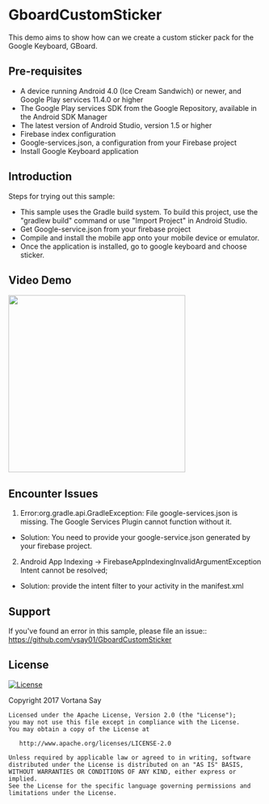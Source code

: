 GboardCustomSticker
===================================
This demo aims to show how can we create a custom sticker pack for the Google Keyboard, GBoard.

Pre-requisites
--------------
- A device running Android 4.0 (Ice Cream Sandwich) or newer, and Google Play services 11.4.0 or higher
- The Google Play services SDK from the Google Repository, available in the Android SDK Manager
- The latest version of Android Studio, version 1.5 or higher
- Firebase index configuration
- Google-services.json, a configuration from your Firebase project
- Install Google Keyboard application

Introduction
------------
Steps for trying out this sample:
- This sample uses the Gradle build system. To build this project, use the
"gradlew build" command or use "Import Project" in Android Studio.
- Get Google-service.json from your firebase project
- Compile and install the mobile app onto your mobile device or emulator.
- Once the application is installed, go to google keyboard and choose sticker.

Video Demo
-------
<img src='https://i.imgur.com/kBmpOw7h.gif' width="350" />

Encounter Issues
-------
1. Error:org.gradle.api.GradleException: File google-services.json is missing. The Google Services Plugin cannot function without it. 

- Solution: You need to provide your google-service.json generated by your firebase project.

2. Android App Indexing → FirebaseAppIndexingInvalidArgumentException Intent cannot be resolved;

- Solution: provide the intent filter to your activity in the manifest.xml

Support
-------
If you've found an error in this sample, please file an issue::
https://github.com/vsay01/GboardCustomSticker

License
-------
[![License](https://img.shields.io/badge/License-Apache%202.0-blue.svg)](https://opensource.org/licenses/Apache-2.0)

Copyright 2017 Vortana Say

    Licensed under the Apache License, Version 2.0 (the "License");
    you may not use this file except in compliance with the License.
    You may obtain a copy of the License at

       http://www.apache.org/licenses/LICENSE-2.0

    Unless required by applicable law or agreed to in writing, software
    distributed under the License is distributed on an "AS IS" BASIS,
    WITHOUT WARRANTIES OR CONDITIONS OF ANY KIND, either express or implied.
    See the License for the specific language governing permissions and
    limitations under the License.
